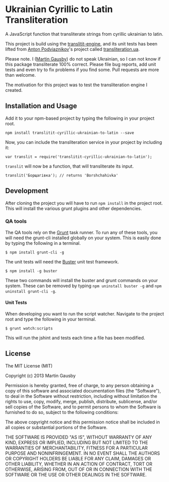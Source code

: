 Ukrainian Cyrillic to Latin Transliteration
=====================================================
A JavaScript function that transliterate strings from cyrillic ukrainian to latin.

This project is build using the [translitit-engine][translitit-engine], and its unit tests has been lifted from [Anton Podviaznikov][podviaznikov]'s project called [transliteration.ua][transliteration.ua].

Please note. I ([Martin Gausby](https://github.com/gausby)) do not speak Ukrainian, so I can not know if this package transliterate 100% correct. Please file bug reports, add unit tests and even try to fix problems if you find some. Pull requests are more than welcome.

The motivation for this project was to test the transliteration engine I created.

[translitit-engine]: https://github.com/gausby/translitit-engine
[podviaznikov]: https://github.com/podviaznikov
[transliteration.ua]: https://github.com/podviaznikov/ua.transliteration

## Installation and Usage
Add it to your npm-based project by typing the following in your project root.

    npm install translitit-cyrillic-ukrainian-to-latin --save

Now, you can include the transliteration service in your project by including it:

    var translit = require('translitit-cyrillic-ukrainian-to-latin');

`translit` will now be a function, that will transliterate its input.

    translit('Борщагівка'); // returns 'Borshchahivka'


## Development
After cloning the project you will have to run `npm install` in the project root. This will install the various grunt plugins and other dependencies.


### QA tools
The QA tools rely on the [Grunt](http://gruntjs.com) task runner. To run any of these tools, you will need the grunt-cli installed globally on your system. This is easily done by typing the following in a terminal.

    $ npm install grunt-cli -g

The unit tests will need the [Buster](http://busterjs.org/) unit test framework.

    $ npm install -g buster

These two commands will install the buster and grunt commands on your system. These can be removed by typing `npm uninstall buster -g` and `npm uninstall grunt-cli -g`.


#### Unit Tests
When developing you want to run the script watcher. Navigate to the project root and type the following in your terminal.

    $ grunt watch:scripts

This will run the jshint and tests each time a file has been modified.


## License
The MIT License (MIT)

Copyright (c) 2013 Martin Gausby

Permission is hereby granted, free of charge, to any person obtaining a copy of this software and associated documentation files (the "Software"), to deal in the Software without restriction, including without limitation the rights to use, copy, modify, merge, publish, distribute, sublicense, and/or sell copies of the Software, and to permit persons to whom the Software is furnished to do so, subject to the following conditions:

The above copyright notice and this permission notice shall be included in all copies or substantial portions of the Software.

THE SOFTWARE IS PROVIDED "AS IS", WITHOUT WARRANTY OF ANY KIND, EXPRESS OR IMPLIED, INCLUDING BUT NOT LIMITED TO THE WARRANTIES OF MERCHANTABILITY, FITNESS FOR A PARTICULAR PURPOSE AND NONINFRINGEMENT. IN NO EVENT SHALL THE AUTHORS OR COPYRIGHT HOLDERS BE LIABLE FOR ANY CLAIM, DAMAGES OR OTHER LIABILITY, WHETHER IN AN ACTION OF CONTRACT, TORT OR OTHERWISE, ARISING FROM, OUT OF OR IN CONNECTION WITH THE SOFTWARE OR THE USE OR OTHER DEALINGS IN THE SOFTWARE.
